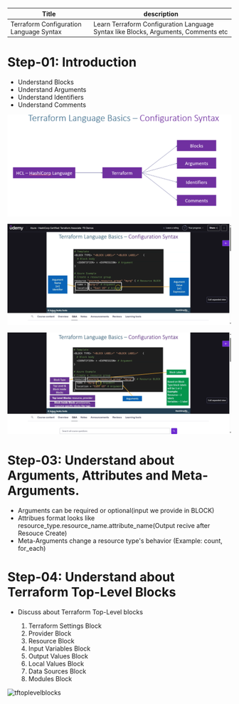| Title | description |
|-------|-------------|
|Terraform Configuration Language Syntax|Learn Terraform Configuration Language Syntax like Blocks, Arguments, Comments etc|

# Step-01: Introduction

- Understand Blocks
- Understand Arguments
- Understand Identifiers
- Understand Comments

![tfimageflow](./image/imageflow.png)

![tfimagebasics1](./image/tfimagebasics1.png)

![tfimagebasics2](./image/tfimagebasics2.png)

# Step-03: Understand about Arguments, Attributes and Meta-Arguments.

- Arguments can be required or optional(input we provide in BLOCK)
- Attribues format looks like resource_type.resource_name.attribute_name(Output recive  after Resouce Create)
- Meta-Arguments change a resource type's behavior (Example: count, for_each)

# Step-04: Understand about Terraform Top-Level Blocks

- Discuss about Terraform Top-Level blocks

  1.  Terraform Settings Block
  2.  Provider Block
  3.   Resource Block
  4.   Input Variables Block
  5.  Output Values Block
  6.   Local Values Block
  7.  Data Sources Block
  8.   Modules Block

![tftoplevelblocks](./image/tftoplevelblocks.png)